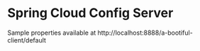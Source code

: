 # Spring Cloud Config Server

Sample properties available at http://localhost:8888/a-bootiful-client/default